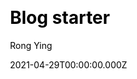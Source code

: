 ---
title: Blog starter
github: https://github.com/kohrongying/11ty-blog-starter
demo: https://eleventy.rongying.co/
license: null
author: Rong Ying
author_link: ''
author_twitter: RongRunBuild
author_github: kohrongying
date: 2021-04-29T00:00:00.000Z
ssg:
  - Eleventy
cms:
  - Netlifycms
css:
  - Tailwind
archetype:
  - Blog
services: null
hosting:
  - Netlify
  - Vercel
description: 11ty, Tailwind. Works when JS is disabled.
stale: false
disabled: false
disabled_reason: null
draft: false
---